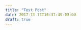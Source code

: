 ```yaml
---
title: "Test Post"
date: 2017-11-11T16:37:49-03:00
draft: true
---
```


<div id="vis" width=300></div>

<script src="https://cdnjs.cloudflare.com/ajax/libs/vega/3.0.7/vega.js"></script>
<script src="https://cdnjs.cloudflare.com/ajax/libs/vega-lite/2.0.1/vega-lite.js"></script>
<script src="https://cdnjs.cloudflare.com/ajax/libs/vega-embed/3.0.0-rc7/vega-embed.js"></script>
<script>
    const spec = {
        "$schema": "https://vega.github.io/schema/vega-lite/v2.json",
        "data": {
            "url": "https://api.insa.gov.br/reservatorios/12172/monitoramento",
            "format": {
                "type": "json",
                "property": "volumes",
                "parse": {
                    "DataInformacao": "utc:'%d/%m/%Y'"
                }
            }
        },
        "width": 500,
        "height": 120,
        "mark": {
            "type": "area",
            "interpolate": "monotone"
        },
        "selection": {
            "brush": {
                "type": "interval",
                "encodings": ["x"]
            }
        },
        "encoding": {
            "x": {
                "timeUnit": "monthyear",
                "field": "DataInformacao",
                "type": "temporal",
                "axis": {
                    "format": "%Y",
                    "title": "Volume percentual ao longo dos anos"
                }
            },
            "y": {
                "field": "VolumePercentual",
                "type": "quantitative",
                "axis": {
                    "tickCount": 30,
                    "grid": false,
                    "title": "Volume percentual"
                }
            }
        }
    };
  	vegaEmbed('#vis', spec).catch(console.warn);
</script>
